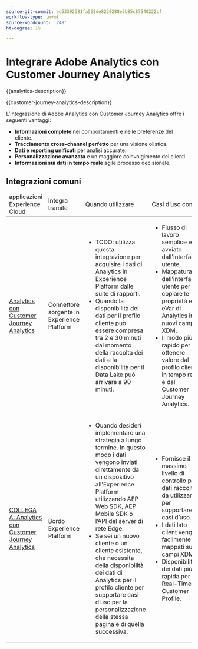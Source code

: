 ```yaml
---
source-git-commit: ed53392381fa568de8230288e6b85c87540222cf
workflow-type: tm+mt
source-wordcount: '248'
ht-degree: 1%

---
```



# Integrare Adobe Analytics con Customer Journey Analytics

{{analytics-description}}

{{customer-journey-analytics-description}}

L’integrazione di Adobe Analytics con Customer Journey Analytics offre i seguenti vantaggi:

+ **Informazioni complete** nei comportamenti e nelle preferenze del cliente.
+ **Tracciamento cross-channel perfetto** per una visione olistica.
+ **Dati e reporting unificati** per analisi accurate.
+ **Personalizzazione avanzata** e un maggiore coinvolgimento dei clienti.
+ **Informazioni sui dati in tempo reale** agile processo decisionale.

## Integrazioni comuni

<table>
    <thead>
        <tr>
            <td>applicazioni Experience Cloud</td>
            <td>Integra tramite</td>
            <td>Quando utilizzare</td>
            <td>Casi d’uso comuni</td>
        </tr>
    </thead>
    <tbody>
        <tr>
            <td><a href="../../integrations/tutorials/analytics-customer-journey-analytics/experience-platform-source-connector.md" target="_blank" rel="noreferrer">Analytics con Customer Journey Analytics</a></td>
            <td>Connettore sorgente in Experience Platform</td>
            <td>
                <ul>
                    <li>TODO: utilizza questa integrazione per acquisire i dati di Analytics in Experience Platform dalle suite di rapporti.</li>
                    <li>Quando la disponibilità dei dati per il profilo cliente può essere compresa tra 2 e 30 minuti dal momento della raccolta dei dati e la disponibilità per il Data Lake può arrivare a 90 minuti.</li>
                </ul>
            </td>
            <td>
                <ul>
                    <li>Flusso di lavoro semplice e avviato dall'interfaccia utente.</li>
                    <li>Mappatura dell’interfaccia utente per copiare le proprietà e le eVar di Analytics in nuovi campi XDM.</li>
                    <li>Il modo più rapido per ottenere valore dal profilo cliente in tempo reale e dal Customer Journey Analytics.</li>
                </ul>
            </td>
        </tr>
        <tr>
            <td><a href="https://www.adobe.com/" target="_blank" rel="noreferrer">COLLEGA A: Analytics con Customer Journey Analytics</a></td>
            <td>Bordo Experience Platform</td>
            <td>
                <ul>
                    <li>Quando desideri implementare una strategia a lungo termine. In questo modo i dati vengono inviati direttamente da un dispositivo all’Experience Platform utilizzando AEP Web SDK, AEP Mobile SDK o l’API del server di rete Edge.</li>
                    <li>Se sei un nuovo cliente o un cliente esistente, che necessita della disponibilità dei dati di Analytics per il profilo cliente per supportare casi d’uso per la personalizzazione della stessa pagina e di quella successiva.</li>
                </ul>
            </td>
            <td>
                <ul>
                    <li>Fornisce il massimo livello di controllo per i dati raccolti da utilizzare per supportare i casi d’uso.</li>
                    <li>I dati lato client vengono facilmente mappati sui campi XDM.</li>
                    <li>Disponibilità dei dati più rapida per Real-Time Customer Profile.</li>
                </ul>
            </td>
        </tr>  
    </tbody>          
</table>
